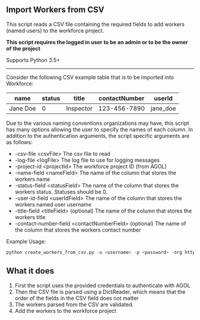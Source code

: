 ## Import Workers from CSV

This script reads a CSV file containing the required fields to add workers (named users) to the workforce project.

**This script requires the logged in user to be an admin or to be the owner of the project**

Supports Python 3.5+

----

Consider the following CSV example table that is to be imported into Workforce:

| name     | status | title      | contactNumber | userId       | 
|----------|--------|------------|---------------|------------|
| Jane Doe | 0      | Inspector  | 123-456-7890  | jane_doe   |



Due to the various naming conventions organizations may have, this script has many options allowing the user to specify the names of each column. In addition to the authentication arguments, the script specific arguments are as follows:

- -csv-file \<csvFile\> The csv file to read
- -log-file \<logFile\> The log file to use for logging messages
- -project-id \<projectId\> The workforce project ID (from AGOL)
- -name-field \<nameField\> The name of the column that stores the workers name
- -status-field \<statusField\> The name of the column that stores the workers status. Statuses should be 0.
- -user-id-field \<userIdField\> The name of the column that stores the workers named user username
- -title-field \<titleField\> (optional) The name of the column that stores the workers title
- -contact-number-field \<contactNumberField\> (optional) The name of the column that stores the workers contact number

Example Usage:
```python
python create_workers_from_csv.py -u <username> -p <password> -org https://<org>.maps.arcgis.com -name-field name -status-field status -user-id-field userId -log-file log.txt -csv-file ../sample_data/workers.csv -project-id <project-id> -title-field title -contact-number-field contactNumber
```

## What it does

 1. First the script uses the provided credentials to authenticate with AGOL
 2. Then the CSV file is parsed using a DictReader, which means that the order of the fields in the CSV field does not matter
 3. The workers parsed from the CSV are validated.
 4. Add the workers to the workforce project

